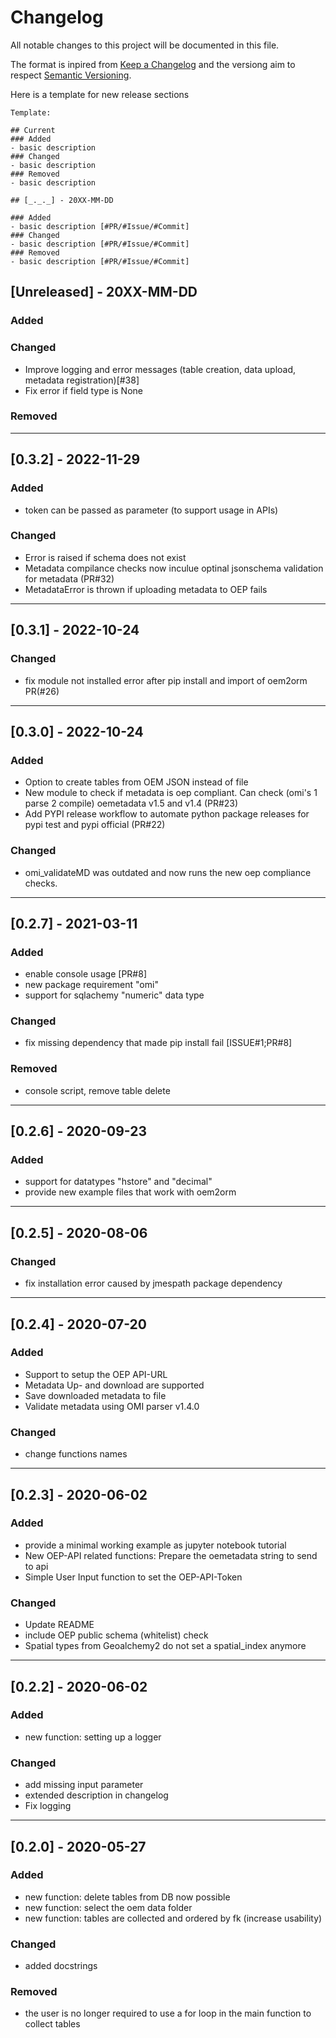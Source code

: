 # Changelog
All notable changes to this project will be documented in this file.

The format is inpired from [Keep a Changelog](http://keepachangelog.com/en/1.0.0/)
and the versiong aim to respect [Semantic Versioning](http://semver.org/spec/v2.0.0.html).

Here is a template for new release sections

```
Template:

## Current
### Added
- basic description
### Changed
- basic description
### Removed
- basic description

## [_._._] - 20XX-MM-DD

### Added
- basic description [#PR/#Issue/#Commit]
### Changed
- basic description [#PR/#Issue/#Commit]
### Removed
- basic description [#PR/#Issue/#Commit]
```
## [Unreleased] - 20XX-MM-DD

### Added

### Changed
- Improve logging and error messages (table creation, data upload, metadata registration)[#38]
- Fix error if field type is None

### Removed

______________________________________________________________________
## [0.3.2] - 2022-11-29

### Added
- token can be passed as parameter (to support usage in APIs)

### Changed
- Error is raised if schema does not exist
- Metadata compilance checks now inculue optinal jsonschema validation for metadata (PR#32)
- MetadataError is thrown if uploading metadata to OEP fails

______________________________________________________________________
## [0.3.1] - 2022-10-24

### Changed
- fix module not installed error after pip install and import of oem2orm PR(#26)

______________________________________________________________________
## [0.3.0] - 2022-10-24

### Added
- Option to create tables from OEM JSON instead of file
- New module to check if metadata is oep compliant. Can check (omi's 1 parse 2 compile) oemetadata v1.5 and v1.4 (PR#23)
- Add PYPI release workflow to automate python package releases for pypi test and pypi official (PR#22)

### Changed
- omi_validateMD was outdated and now runs the new oep compliance checks.  

______________________________________________________________________
## [0.2.7] - 2021-03-11

### Added
- enable console usage [PR#8]
- new package requirement "omi" 
- support for sqlachemy "numeric" data type 

### Changed
- fix missing dependency that made pip install fail [ISSUE#1;PR#8]

### Removed
- console script, remove table delete 

______________________________________________________________________
## [0.2.6] - 2020-09-23

### Added
- support for datatypes "hstore" and "decimal"
- provide new example files that work with oem2orm

______________________________________________________________________
## [0.2.5] - 2020-08-06

### Changed
- fix installation error caused by jmespath package dependency

______________________________________________________________________
## [0.2.4] - 2020-07-20

### Added
- Support to setup the OEP API-URL
- Metadata Up- and download are supported
- Save downloaded metadata to file
- Validate metadata using OMI parser v1.4.0

### Changed
- change functions names

______________________________________________________________________
## [0.2.3] - 2020-06-02

### Added
- provide a minimal working example as jupyter notebook tutorial
- New OEP-API related functions: Prepare the oemetadata string to send to api 
- Simple User Input function to set the OEP-API-Token

### Changed
- Update README
- include OEP public schema (whitelist) check
- Spatial types from Geoalchemy2 do not set a spatial_index anymore

______________________________________________________________________
## [0.2.2] - 2020-06-02

### Added
- new function: setting up a logger

### Changed
- add missing input parameter
- extended description in changelog
- Fix logging 

______________________________________________________________________
## [0.2.0] - 2020-05-27

### Added
- new function: delete tables from DB now possible
- new function: select the oem data folder 
- new function: tables are collected and ordered by fk (increase usability)

### Changed
- added docstrings

### Removed
- the user is no longer required to use a for loop in the main function to collect tables




